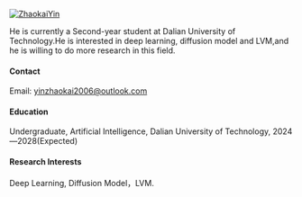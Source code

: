 

[![ZhaokaiYin](https://img.shields.io/badge/ZhaokaiYin-github-blue?logo=github)](https://github.com/Zhaokai-Yin)

He is currently a Second-year student at Dalian University of Technology.He is interested in deep learning, diffusion model and LVM,and he is willing to do more research in this field.

#### Contact

Email: yinzhaokai2006@outlook.com

#### Education
Undergraduate, Artificial Intelligence, Dalian University of Technology, 2024—2028(Expected)

#### Research Interests
Deep Learning, Diffusion Model，LVM.

